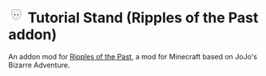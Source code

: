 # ![Tutorial Stand](https://github.com/DanielGamer321/Tutorial/blob/main/src/main/resources/assets/rotp_tutorial/textures/power/tutorial_stand.png) Tutorial Stand (Ripples of the Past addon)
An addon mod for [Ripples of the Past](https://github.com/StandoByte/Ripples-of-the-Past), a mod for Minecraft based on JoJo's Bizarre Adventure.

